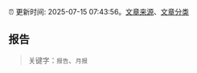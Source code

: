 :alarm_clock: 更新时间: 2025-07-15 07:43:56。[文章来源](/README.md)、[文章分类](/TAGS.md)

## 报告


> 关键字：`报告`、`月报`




